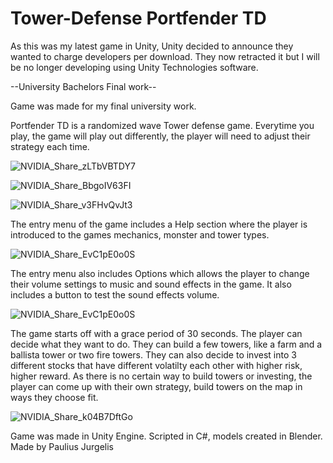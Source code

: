 # Tower-Defense Portfender TD

As this was my latest game in Unity, Unity decided to announce they wanted to charge developers per download. They now retracted it but I will be no longer developing using Unity Technologies software.

--University Bachelors Final work--

Game was made for my final university work.

Portfender TD is a randomized wave Tower defense game. Everytime you play, the game will play out differently, the player will need to adjust their strategy each time.

![NVIDIA_Share_zLTbVBTDY7](https://github.com/PaulJur/Tower-Defense/assets/97526083/86ae8f4a-b8ab-4b03-ba88-4aca32fccc8a)

![NVIDIA_Share_BbgoIV63FI](https://github.com/PaulJur/Tower-Defense/assets/97526083/39f9404c-7dab-4afa-acb7-ec2b9702d276)

![NVIDIA_Share_v3FHvQvJt3](https://github.com/PaulJur/Tower-Defense/assets/97526083/470c5f5f-7e6b-470f-9fc6-8399d1d33c92)

The entry menu of the game includes a Help section where the player is introduced to the games mechanics, monster and tower types.

![NVIDIA_Share_EvC1pE0o0S](https://github.com/PaulJur/Tower-Defense/assets/97526083/8ab45d56-1820-4d41-9150-f63a8bfd8c47)

The entry menu also includes Options which allows the player to change their volume settings to music and sound effects in the game. It also includes a button to test the sound effects volume.

![NVIDIA_Share_EvC1pE0o0S](https://github.com/PaulJur/Tower-Defense/assets/97526083/c4de78f5-ea2e-4edf-8f87-9431c26e2c9f)

The game starts off with a grace period of 30 seconds. The player can decide what they want to do. They can build a few towers, like a farm and a ballista tower or two fire towers. They can also decide to invest into 3 different stocks that have different volatilty each other with higher risk, higher reward.
As there is no certain way to build towers or investing, the player can come up with their own strategy, build towers on the map in ways they choose fit.

![NVIDIA_Share_k04B7DftGo](https://github.com/PaulJur/Tower-Defense/assets/97526083/24ff5daa-ba57-48a4-8ad5-c05eff552fe8)

Game was made in Unity Engine. Scripted in C#, models created in Blender. Made by Paulius Jurgelis





